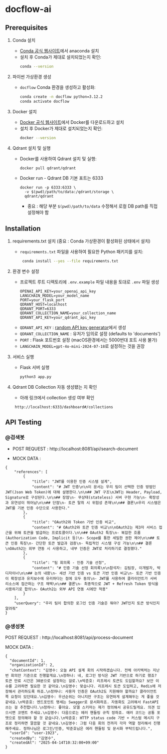# docflow-ai

## Prerequisites

1. Conda 설치

   - [Conda 공식 웹사이트](https://www.anaconda.com/download)에서 anaconda 설치
   - 설치 후 Conda가 제대로 설치되었는지 확인:
     ```bash
     conda --version
     ```

2. 파이썬 가상환경 생성

   - `docflow` Conda 환경을 생성하고 활성화:
     ```bash
     conda create -n docflow python=3.12.2
     conda activate docflow
     ```

3. Docker 설치
   - [Docker 공식 웹사이트](https://www.docker.com/)에서 Docker를 다운로드하고 설치
   - 설치 후 Docker가 제대로 설치되었는지 확인:
     ```bash
     docker --version
     ```
4. Qdrant 설치 및 실행
   - Docker를 사용하여 Qdrant 설치 및 실행:
     ```bash
     docker pull qdrant/qdrant
     ```
   - Docker run - Qdrant DB 기본 포트는 6333
     ```
     docker run -p 6333:6333 \
       -v $(pwd)/path/to/data:/qdrant/storage \
       qdrant/qdrant
     ```
     - 중요 : 해당 부분 `$(pwd)/path/to/data` 수정해서 로컬 DB path를 직접 설정해야 함

## Installation

1. requirements.txt 설치 (중요 : Conda 가상환경이 활성화된 상태에서 설치)

   - `requirements.txt` 파일을 사용하여 필요한 Python 패키지를 설치:
     ```bash
      conda install --yes --file requirements.txt
     ```

2. 환경 변수 설정

   - 프로젝트 루트 디렉토리에 `.env.example` 파일 내용을 토대로 `.env` 파일 생성
     ```
     OPENAI_API_KEY=your_openai_api_key
     LANGCHAIN_MODEL=your_model_name
     PORT=your_flask_port
     QDRANT_HOST=localhost
     QDRANT_PORT=6333
     QDRANT_COLLECTION_NAME=your_collection_name
     QDRANT_API_KEY=your_qdrant_api_key
     ```
   - `QDRANT_API_KEY` : [random API key generator](https://generate-random.org/api-key-generator)에서 생성
   - `QDRANT_COLLECTION_NAME` : 유저가 임의로 설정 (defaults to 'documents')
   - `PORT` : Flask 포트번호 설정 (macOS환경에서는 5000번대 포트 사용 불가)
   - `LANGCHAIN_MODEL=gpt-4o-mini-2024-07-18`로 설정하는 것을 권장

3. 서비스 실행
   - Flask 서버 실행
     ```bash
     python3 app.py
     ```
4. Qdrant DB Collection 자동 생성됐는 지 확인
   - 아래 링크에서 collection 생성 여부 확인
   ```
    http://localhost:6333/dashboard#/collections
   ```

## API Testing

### @검색봇

- POST REQUEST : http://localhost:8081/api/search-document

- MOCK DATA :

```
{
    "references": [
        {
            "title": "JWT를 이용한 인증 시스템 설계",
            "content": "# JWT 인증\n\n이 문서는 우리 팀이 선택한 인증 방법인 JWT(Json Web Token)에 대해 설명한다.\n\n## JWT 구조\nJWT는 Header, Payload, Signature로 구성된다.\n\n## 장점\n- 무상태(stateless) 서버 구현 가능\n- 확장성과 유연성이 뛰어남\n\n## 단점\n- 토큰 탈취 시 위험성 존재\n\n## 결론\n우리 시스템은 JWT를 기본 인증 수단으로 사용한다."
        },
        {
            "title": "OAuth2와 Token 기반 인증 비교",
            "content": "# OAuth2와 토큰 인증 비교\n\nOAuth2는 제3자 서비스 접근을 위해 토큰을 발급하는 프로토콜이다.\n\n## OAuth2 특징\n- 복잡한 흐름 (Authorization Code, Implicit 등)\n- Scope를 통한 세밀한 권한 제어\n\n## 토큰 인증 특징\n- 간단한 토큰 발급과 검증\n- 독립적인 시스템 구성 가능\n\n## 결론\nOAuth2는 외부 연동 시 사용하고, 내부 인증은 JWT로 처리하기로 결정했다."
        },
        {
            "title": "팀 회의록 - 인증 기술 선정",
            "content": "# 인증 기술 선정 회의록\n\n참석자: 김팀장, 이개발자, 박디자이너\n\n## 논의 내용\n- 세션 기반 인증 vs 토큰 기반 인증 비교\n- 토큰 기반 인증이 확장성과 유지보수에 유리하다는 점에 모두 동의\n- JWT를 사용하여 클라이언트가 서버 리소스에 접근하는 구조 채택\n\n## 결론\n- 최종적으로 JWT + Refresh Token 방식을 사용하기로 합의\n- OAuth2는 외부 API 연동 시에만 적용"
        }
    ],
    "userQuery": "우리 팀이 합의한 로그인 인증 기술은 뭐야? JWT인지 토큰 방식인지 알려줘"
}
```

### @생성봇

POST REQUEST : http://localhost:8081/api/process-document

MOCK DATA :

```
{
  "documentId": 1,
  "organizationId": 2,
  "chatContext": "김영수: 오늘 API 설계 회의 시작하겠습니다. 전체 아키텍처는 지난번 회의안 기준으로 진행할게요.\n정하나: 네, 로그인 방식은 JWT 기반으로 하기로 했죠? 토큰 만료 시간은 30분으로 설정하는 걸로.\n박준호: 리프레시 토큰도 도입할까요? 보안 이슈를 고려하면 필요한 것 같아요.\n김영수: 맞습니다. 리프레시 토큰 도입하고, Redis에 저장해서 관리하도록 하죠.\n정하나: 사용자 인증은 OAuth2도 지원해야 할까요? 클라이언트 쪽 요청이 있던데요.\n김영수: 우선순위는 아니지만 구조는 유연하게 설계해두는 게 좋을 것 같네요.\n박준호: 엔드포인트 명세는 Swagger로 문서화하죠. 자동화도 고려해서 FastAPI 쓰는 걸 추천합니다.\n정하나: 좋아요. 모델 스키마는 제가 정의해서 공유드릴게요. 의견 있으시면 코멘트 주세요.\n김영수: 다음으로는 에러 핸들링 규칙 정하죠. 에러 코드는 공통 포맷으로 정의해야 할 것 같습니다.\n박준호: HTTP status code 기반 + 커스텀 메시지 구조로 정리하면 깔끔할 것 같네요.\n김영수: 그럼 다음 회의 전까지 각자 역할 정리해서 진행해주세요. 정하나님은 로그인/인증, 박준호님은 에러 핸들링 및 문서화 부탁드립니다.",
  "userId": "user-1923",
  "createdBy": "김영수",
  "createdAt": "2025-04-14T10:32:00+09:00"
}
```
